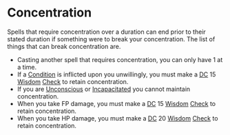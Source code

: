 # Concentration

Spells that require concentration over a duration can end prior to their stated duration if something were to break your concentration. The list of things that can break concentration are.

- Casting another spell that requires concentration, you can only have 1 at a time.
- If a [Condition](../Conditions/!Conditions.md) is inflicted upon you unwillingly, you must make a [DC](../Game%20Procedures/DC.md) 15 [Wisdom](../Player%20Characters/Chosen%20Statistics/Wisdom.md) [Check](../Game%20Procedures/Check.md) to retain concentration.
- If you are [Unconscious](../Conditions/Unconscious.md) or [Incapacitated](../Conditions/Incapacitated.md) you cannot maintain concentration.
- When you take FP damage, you must make a [DC](../Game%20Procedures/DC.md) 15 [Wisdom](../Player%20Characters/Chosen%20Statistics/Wisdom.md) [Check](../Game%20Procedures/Check.md) to retain concentration.
- When you take HP damage, you must make a [DC](../Game%20Procedures/DC.md) 20 [Wisdom](../Player%20Characters/Chosen%20Statistics/Wisdom.md) [Check](../Game%20Procedures/Check.md) to retain concentration.